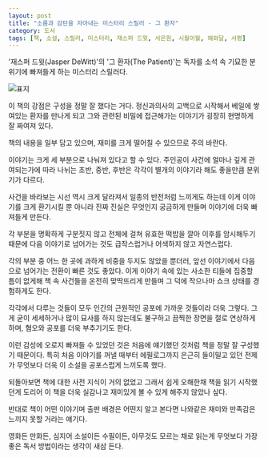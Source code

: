```yaml
---
layout: post
title: "소름과 감탄을 자아내는 미스터리 스릴러 - 그 환자"
category: 도서
tags: [책, 소설, 스릴러, 미스터리, 재스퍼 드윗, 서은원, 시월이월, 해와달, 서평]
---
```


'재스퍼 드윗(Jasper DeWitt)'의
'그 환자(The Patient)'는
독자를 소석 속 기묘한 분위기에 빠져들게 하는 미스터리 스릴러다.

![표지](https://images2.imgbox.com/32/a1/8fqC6Fz0_o.jpg)

이 책의 강점은 구성을 정말 잘 했다는 거다.
정신과의사의 고백으로 시작해서
베일에 쌓여있는 환자를 만나게 되고
그와 관련된 비밀에 접근해가는 이야기가
굉장히 현명하게 잘 짜여져 있다.


<div class="im im-warning">
책의 내용을 일부 담고 있으며, 재미를 크게 떨어칠 수 있으므로 주의 바란다.
</div>


이야기는 크게 세 부분으로 나눠져 있다고 할 수 있다.
주인공이 사건에 얼마나 깊게 관여되는가에 따라 나뉘는 초반, 중반, 후반은
각각이 별개의 이야기라 해도 좋을만큼 분위기가 다르다.

사건을 바라보는 시선 역시 크게 달라져서
일종의 반전처럼 느끼게도 하는데
이게 이야기를 크게 환기시킬 뿐 아니라
진짜 진실은 무엇인지 궁금하게 만들며 이야기에 더욱 빠져들게 만든다.

각 부분을 명확하게 구분짓지 않고
전체에 걸쳐 유효한 떡밥을 깔아 이후를 암시해두기 때문에
다음 이야기로 넘어가는 것도 급작스럽거나 어색하지 않고 자연스럽다.

각의 부분 중 어느 한 곳에 과하게 비중을 두지도 않았을 뿐더러,
앞선 이야기에서 다음으로 넘어가는 전환이 빠른 것도 좋았다.
이게 이야기 속에 있는 사소한 티들에 집중할 틈이 없게해
책 속 사건들을 온전히 맞딱뜨리게 만들며
그 덕에 작으나마 쇼크 상태를 경험하게도 한다.

각각에서 다루는 것들이 모두 인간의 근원적인 공포에 가까운 것들이라 더욱 그렇다.
그게 굳이 세세하거나 많이 묘사를 하지 않는데도 불구하고 끔찍한 장면을 절로 연상하게 하며,
혐오와 공포를 더욱 부추기기도 한다.

이런 감성에 오로지 빠져들 수 있었던 것은
처음에 얘기했던 것처럼 책을 정말 잘 구성했기 때문이다.
특히 처음 이야기를 꺼낼 때부터 에필로그까지 은근히 들이밀고 있던 전제가
무엇보다 더욱 이 소설을 공포스럽게 느끼도록 했다.

되돌아보면 책에 대한 사전 지식이 거의 없었고
그래서 쉽게 오해한채 책을 읽기 시작했던게
도리어 이 책을 더욱 실감나고 재미있게 볼 수 있게 해주지 않았나 싶다.

반대로 책이 어떤 이야기며 출판 배경은 어떤지 알고 본다면
나와같은 재미와 만족감은 느끼지 못할 거라는 얘기다.

영화든 만화든, 심지어 소설이든 수필이든,
아무것도 모르는 채로 읽는게 무엇보다 가장 좋은 독서 방법이라는 생각이 새삼 든다.
